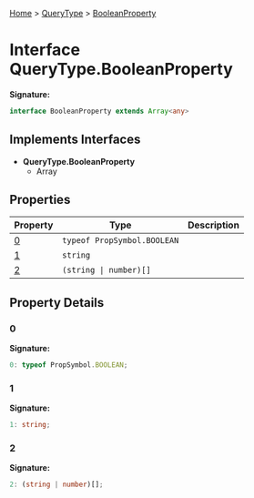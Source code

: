 [Home](../../../index.md) &gt; [QueryType](../../querytype.md) &gt; [BooleanProperty](./booleanproperty.md)

# Interface QueryType.BooleanProperty


<b>Signature:</b>

```typescript
interface BooleanProperty extends Array<any> 
```

## Implements Interfaces

- <b>QueryType.BooleanProperty</b>
    - Array

## Properties

|  Property | Type | Description |
|  --- | --- | --- |
|  [0](./booleanproperty.md#0-property) | `typeof PropSymbol.BOOLEAN` |  |
|  [1](./booleanproperty.md#1-property) | `string` |  |
|  [2](./booleanproperty.md#2-property) | `(string \| number)[]` |  |

## Property Details

<a id="0-property"></a>

### 0

<b>Signature:</b>

```typescript
0: typeof PropSymbol.BOOLEAN;
```

<a id="1-property"></a>

### 1

<b>Signature:</b>

```typescript
1: string;
```

<a id="2-property"></a>

### 2

<b>Signature:</b>

```typescript
2: (string | number)[];
```
